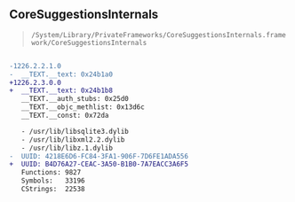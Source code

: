 ## CoreSuggestionsInternals

> `/System/Library/PrivateFrameworks/CoreSuggestionsInternals.framework/CoreSuggestionsInternals`

```diff

-1226.2.2.1.0
-  __TEXT.__text: 0x24b1a0
+1226.2.3.0.0
+  __TEXT.__text: 0x24b1b8
   __TEXT.__auth_stubs: 0x25d0
   __TEXT.__objc_methlist: 0x13d6c
   __TEXT.__const: 0x72da

   - /usr/lib/libsqlite3.dylib
   - /usr/lib/libxml2.2.dylib
   - /usr/lib/libz.1.dylib
-  UUID: 4218E6D6-FC84-3FA1-906F-7D6FE1ADA556
+  UUID: B4D76A27-CEAC-3A50-B1B0-7A7EACC3A6F5
   Functions: 9827
   Symbols:   33196
   CStrings:  22538

```
